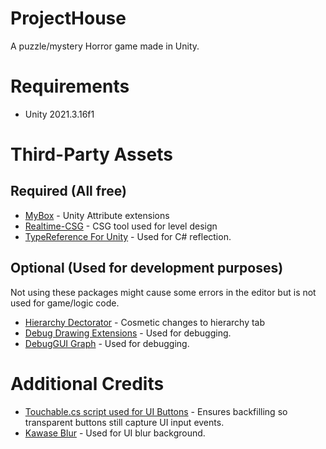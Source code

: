 # ProjectHouse
A puzzle/mystery Horror game made in Unity.

# Requirements
- Unity 2021.3.16f1

# Third-Party Assets
## Required (All free)
- [MyBox](https://github.com/Deadcows/MyBox) - Unity Attribute extensions
- [Realtime-CSG](https://github.com/LogicalError/realtime-CSG-for-unity/) - CSG tool used for level design
- [TypeReference For Unity](https://github.com/SolidAlloy/ClassTypeReference-for-Unity) - Used for C# reflection.

## Optional (Used for development purposes)
Not using these packages might cause some errors in the editor but is not used for game/logic code.
- [Hierarchy Dectorator](https://github.com/WooshiiDev/HierarchyDecorator) - Cosmetic changes to hierarchy tab
- [Debug Drawing Extensions](https://assetstore.unity.com/packages/tools/debug-drawing-extension-11396) - Used for debugging.
- [DebugGUI Graph](https://assetstore.unity.com/packages/tools/gui/debuggui-graph-139275) - Used for debugging.

# Additional Credits
- [Touchable.cs script used for UI Buttons](https://stackoverflow.com/questions/36888780/how-to-make-an-invisible-transparent-button-work/64074858#64074858) - Ensures backfilling so transparent buttons still capture UI input events.
- [Kawase Blur](https://github.com/tomc128/urp-kawase-blur) - Used for UI blur background.
